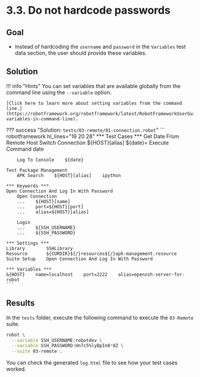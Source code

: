 # 3.3. Do not hardcode passwords

## Goal

* Instead of hardcoding the `username` and `password` in the `Variables` test data section, the user should provide these variables.

## Solution

!!! info "Hints"
    You can set variables that are available globally from the command line using the `--variable` option.

    [Click here to learn more about setting variables from the command line.](https://robotframework.org/robotframework/latest/RobotFrameworkUserGuide.html#setting-variables-in-command-line).

??? success "Solution: `tests/03-remote/01-connection.robot`"
    ``` robotframework hl_lines="19 20 28"
    *** Test Cases ***
    Get Date From Remote Host
        Switch Connection    ${HOST}[alias]
        ${date}=    Execute Command    date

        Log To Console    ${date}

    Test Package Management
        APK Search    ${HOST}[alias]    ipython

    *** Keywords ***
    Open Connection And Log In With Password
        Open Connection
        ...    ${HOST}[name]
        ...    port=${HOST}[port]
        ...    alias=${HOST}[alias]

        Login
        ...    ${SSH_USERNAME}
        ...    ${SSH_PASSWORD}

    *** Settings ***
    Library        SSHLibrary
    Resource       ${CURDIR}${/}resources${/}apk-management.resource
    Suite Setup    Open Connection And Log In With Password

    *** Variables ***
    &{HOST}    name=localhost    port=2222    alias=openssh-server-for-robot
    ```

## Results

In the `tests` folder, execute the following command to execute the `03-Remote` suite.

``` bash
robot \
  --variable SSH_USERNAME:robotdev \
  --variable SSH_PASSWORD:Hn7c5%lyBpIn8*8Z \
  --suite 03-remote .
```

You can check the generated `log.html` file to see how your test cases worked.
